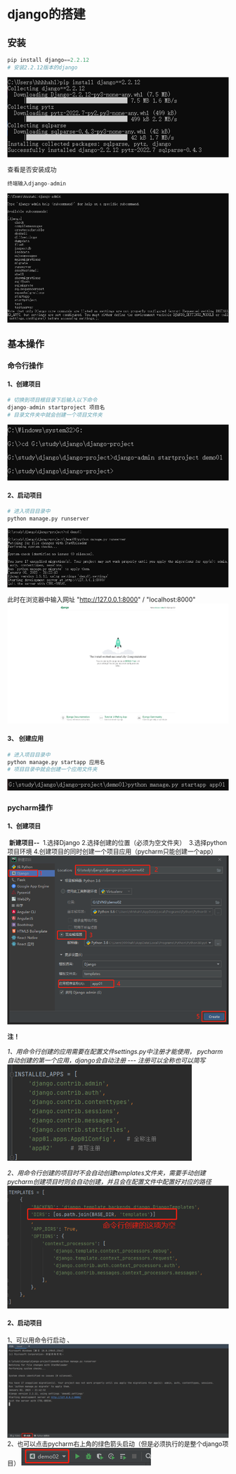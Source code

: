 # django的搭建

## 安装

```python
pip install django==2.2.12
# 安装2.2.12版本的django
```
![install-django](img\install-django.png)

查看是否安装成功
```python
终端输入django-admin
```
![django-admin](img\django-admin.png)



## 基本操作

### 命令行操作
#### 	1、创建项目
```python
# 切换到项目根目录下后输入以下命令
django-admin startproject 项目名
# 目录文件夹中就会创建一个项目文件夹
```
![startproject](img\startproject.png)
#### 	2、启动项目
```python
# 进入项目目录中
python manage.py runserver
```
![runserver](img\runserver.png)

此时在浏览器中输入网址 "http://127.0.0.1:8000" / "localhost:8000"
![localhost](img\localhost.png)

####	3、 创建应用
```python
# 进入项目目录中
python manage.py startapp 应用名
# 项目目录中就会创建一个应用文件夹
```
![startapp](img\startapp.png)


### pycharm操作
####	1、创建项目

​	**新建项目--**
​	1.选择Django
​	2.选择创建的位置（必须为空文件夹）
​	3.选择python项目环境
​	4.创建项目的同时创建一个项目应用（pycharm只能创建一个app）
![pycharm-startproject](img\pycharm-startproject.png)

**注！**

​	*1、用命令行创建的应用需要在配置文件settings.py中注册才能使用，*
​	*pycharm自动创建的第一个应用，django会自动注册 --- 注册可以全称也可以简写*
![installed_apps](img\installed_apps.png)

​	*2、用命令行创建的项目时不会自动创建templates文件夹，需要手动创建*
​	*pycharm创建项目时则会自动创建，并且会在配置文件中配置好对应的路径*
![templates](img\templates.png)



#### 	2、启动项目

1、可以用命令行启动 、
![pycharm-runserver2](img\pycharm-runserver2.png)
2、也可以点击pycharm右上角的绿色箭头启动（但是必须执行的是整个django项目）
![pycharm-runserver](img/pycharm-runserver.png)

